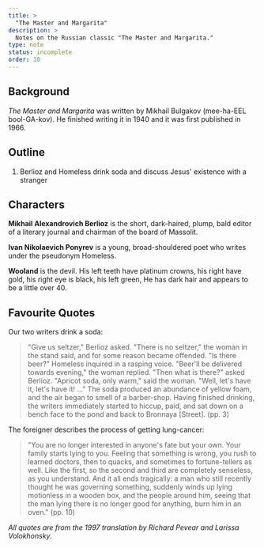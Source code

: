```yaml
---
title: >
  "The Master and Margarita"
description: >
  Notes on the Russian classic "The Master and Margarita."
type: note
status: incomplete
order: 10
---
```


## Background

*The Master and Margarita* was written by Mikhail Bulgakov (mee-ha-EEL bool-GA-kov).  He finished writing it in 1940 and it was first published in 1966.

## Outline

1. Berlioz and Homeless drink soda and discuss Jesus' existence with a stranger

## Characters

**Mikhail Alexandrovich Berlioz** is the short, dark-haired, plump, bald editor of a literary journal and chairman of the board of Massolit.

**Ivan Nikolaevich Ponyrev** is a young, broad-shouldered poet who writes under the pseudonym Homeless.

**Wooland** is the devil. His left teeth have platinum crowns, his right have gold, his right eye is black, his left green, He has dark hair and appears to be a little over 40.

## Favourite Quotes

Our two writers drink a soda:

> "Give us seltzer," Berlioz asked.
> "There is no seltzer," the woman in the stand said, and for some reason became offended.
> "Is there beer?" Homeless inquired in a rasping voice.
> "Beer'll be delivered towards evening," the woman replied.
> "Then what is there?" asked Berlioz.
> "Apricot soda, only warm," said the woman.
> "Well, let's have it, let's have it! ..."
> The soda produced an abundance of yellow foam, and the air began to smell of a barber-shop. Having finished drinking, the writers immediately started to hiccup, paid, and sat down on a bench face to the pond and back to Bronnaya [Street]. (pp. 3)

The foreigner describes the process of getting lung-cancer:

> "You are no longer interested in anyone's fate but your own. Your family starts lying to you. Feeling that something is wrong, you rush to learned doctors, then to quacks, and sometimes to fortune-tellers as well. Like the first, so the second and third are completely senseless, as you understand. And it all ends tragically: a man who still recently thought he was governing something, suddenly winds up lying motionless in a wooden box, and the people around him, seeing that the man lying there is no longer good for anything, burn him in an oven." (pp. 10)

*All quotes are from the 1997 translation by Richard Pevear and Larissa Volokhonsky.*
